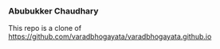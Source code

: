 ### Abubukker Chaudhary

This repo is a clone of https://github.com/varadbhogayata/varadbhogayata.github.io